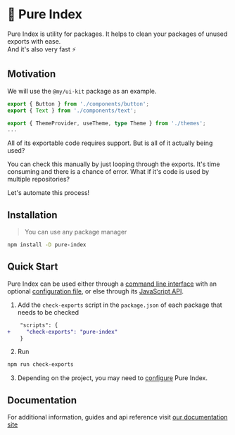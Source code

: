 # 🌿 Pure Index

Pure Index is utility for packages. It helps to clean your packages of unused exports with ease.<br />And it's also very fast ⚡️

## Motivation

We will use the `@my/ui-kit` package as an example.

```ts title="ui-kit/src/index.ts"
export { Button } from './components/button';
export { Text } from './components/text';

export { ThemeProvider, useTheme, type Theme } from './themes';
...
```

All of its exportable code requires support. But is all of it actually being used?

You can check this manually by just looping through the exports. It's time consuming and there is a chance of error. What if it's code is used by multiple repositories?

Let's automate this process!

## Installation

> You can use any package manager

```sh
npm install -D pure-index
```

## Quick Start

Pure Index can be used either through a [command line interface](https://space307.github.io/pure-index/intro/cli) with an optional [configuration file](https://space307.github.io/pure-index/reference/configuration), or else through its [JavaScript API](https://space307.github.io/pure-index/intro/js-api).

1. Add the `check-exports` script in the `package.json` of each package that needs to be checked

```diff
    "scripts": {
+     "check-exports": "pure-index"
    }
```

2. Run

```sh
npm run check-exports
```

3. Depending on the project, you may need to [configure](https://space307.github.io/pure-index/reference/configuration) Pure Index.

## Documentation

For additional information, guides and api reference visit [our documentation site](https://space307.github.io/pure-index)
